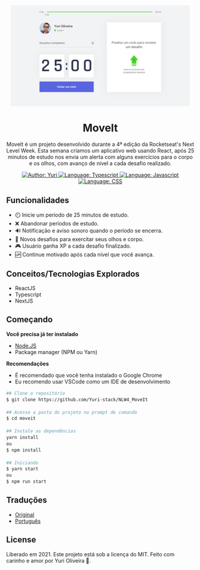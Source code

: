 <h1 align="center">
    <br>
        <img src="github/assets/home.png" alt="Home" width="480">
    <br><br>
        MoveIt 
</h1>

<div>
    <p align="center">
        MoveIt é um projeto desenvolvido durante a 4ª edição da Rocketseat's Next Level Week. Esta semana criamos um aplicativo web usando React, após 25 minutos de estudo nos envia um alerta com alguns exercícios para o corpo e os olhos, com avanço de nível a cada desafio realizado.
    </p>
</div>
<div>

<p align="center">
    <a href="https://www.linkedin.com/in/yuri-silva99/" target="_blank">
        <img src="https://img.shields.io/static/v1?label=Author&message=Yuri&color=00ff99&style=for-the-badge&logo=LinkedIn" alt="Author: Yuri">
    </a>
    <a href="#">
        <img src="https://img.shields.io/static/v1?label=Language&message=Typescript&color=blue&style=for-the-badge&logo=Typescript" alt="Language: Typescript">
    </a>
    <a href="#">
        <img src="https://img.shields.io/static/v1?label=Language&message=Javascript&color=yellow&style=for-the-badge&logo=JavaScript" alt="Language: Javascript">
    </a>
    <a href="#">
        <img src="https://img.shields.io/static/v1?label=Language&message=CSS&color=blue&style=for-the-badge&logo=CSS3" alt="Language: CSS">
    </a>
</p>

</div>

## Funcionalidades

- ⏲️ Inicie um período de 25 minutos de estudo.
- ❌ Abandonar períodos de estudo.
- 🔊 Notificação e aviso sonoro quando o período se encerra.
- 👀 Novos desafios para exercitar seus olhos e corpo.
- 🎮 Usuário ganha XP a cada desafio finalizado.
- 🆙 Continue motivado após cada nível que você avança.

## Conceitos/Tecnologias Explorados

- ReactJS
- Typescript
- NextJS

## Começando

<b>Você precisa já ter instalado</b>
- <a href="https://nodejs.org/en/download/">Node.JS</a>
- Package manager (NPM ou Yarn)

<b>Recomendações</b>

<ul>
    <li>É recomendado que você tenha instalado o Google Chrome</li>
    <li>Eu recomendo usar VSCode como um IDE de desenvolvimento</li>
</ul>

```bash
## Clone o repositório
$ git clone https://github.com/Yuri-stack/NLW4_MoveIt

## Acesse a pasta do projeto no prompt de comando 
$ cd moveit

## Instale as dependências
yarn install
ou
$ npm install

## Iniciando
$ yarn start
ou
$ npm run start
```
## Traduções
<ul>
    <li><a href="https://github.com/Yuri-stack/NLW4_MoveIt/blob/main/ReadMe.md">Original</a></li>
    <li><a href="https://github.com/Yuri-stack/NLW4_MoveIt/blob/main/github/translate/ReadMe.md">Português</a></li>
</ul>

## License

Liberado em 2021. Este projeto está sob a licença do MIT.
Feito com carinho e amor por Yuri Oliveira 🚀.
